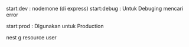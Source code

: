 start:dev : nodemone (di express)
start:debug : Untuk Debuging mencari error

start:prod : DIgunakan untuk Production

<!-- Generate -->

nest g resource user
